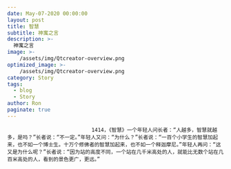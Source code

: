 ```yaml
---
date: May-07-2020 00:00:00
layout: post
title: 智慧
subtitle: 神寓之言
description: >-
  神寓之言
image: >-
    /assets/img/Qtcreator-overview.png
optimized_image: >-
    /assets/img/Qtcreator-overview.png
category: Story
tags:
  - blog
  - Story
author: Ron
paginate: true
---
```


							　　1414，《智慧》一个年轻人问长者：“人越多，智慧就越多，是吗？”长者说：“不一定。”年轻人又问：“为什么？”长者说：“一百个小学生的智慧加起来，也不如一个博士生。十万个修佛者的智慧加起来，也不如一个释迦摩尼。”年轻人再问：“这又是为什么呢？”长者说：“因为站的高度不同，一个站在几千米高处的人，就能比无数个站在几百米高处的人，看到的景色更广，更远。”
							
							
						